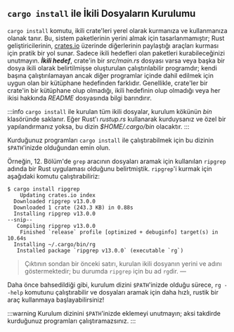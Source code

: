 


## `cargo install` ile İkili Dosyaların Kurulumu

`cargo install` komutu, ikili crate'leri yerel olarak kurmanıza ve kullanmanıza olanak tanır. Bu, sistem paketlerinin yerini almak için tasarlanmamıştır; Rust geliştiricilerinin, [crates.io](https://crates.io/) üzerinde diğerlerinin paylaştığı araçları kurması için pratik bir yol sunar. Sadece ikili hedefleri olan paketleri kurabileceğinizi unutmayın. **_İkili hedef_**, crate'in bir *src/main.rs* dosyası varsa veya başka bir dosya ikili olarak belirtilmişse oluşturulan çalıştırılabilir programdır; kendi başına çalıştırılamayan ancak diğer programlar içinde dahil edilmek için uygun olan bir kütüphane hedefinden farklıdır. Genellikle, crate'ler bir crate'in bir kütüphane olup olmadığı, ikili hedefinin olup olmadığı veya her ikisi hakkında *README* dosyasında bilgi barındırır.

:::info
`cargo install` ile kurulan tüm ikili dosyalar, kurulum kökünün *bin* klasöründe saklanır. Eğer Rust'ı *rustup.rs* kullanarak kurduysanız ve özel bir yapılandırmanız yoksa, bu dizin *$HOME/.cargo/bin* olacaktır.
:::

Kurduğunuz programları `cargo install` ile çalıştırabilmek için bu dizinin `$PATH`'inizde olduğundan emin olun.

Örneğin, 12. Bölüm'de `grep` aracının dosyaları aramak için kullanılan `ripgrep` adında bir Rust uygulaması olduğunu belirtmiştik. `ripgrep`'i kurmak için aşağıdaki komutu çalıştırabiliriz:



```console
$ cargo install ripgrep
    Updating crates.io index
  Downloaded ripgrep v13.0.0
  Downloaded 1 crate (243.3 KB) in 0.88s
  Installing ripgrep v13.0.0
--snip--
   Compiling ripgrep v13.0.0
    Finished `release` profile [optimized + debuginfo] target(s) in 10.64s
  Installing ~/.cargo/bin/rg
   Installed package `ripgrep v13.0.0` (executable `rg`)
```

> Çıktının sondan bir önceki satırı, kurulan ikili dosyanın yerini ve adını göstermektedir; bu durumda `ripgrep` için bu ad `rg`dir. — 

Daha önce bahsedildiği gibi, kurulum dizini `$PATH`'inizde olduğu sürece, `rg --help` komutunu çalıştırabilir ve dosyaları aramak için daha hızlı, rustik bir araç kullanmaya başlayabilirsiniz!

:::warning
Kurulum dizinini `$PATH`'inizde eklemeyi unutmayın; aksi takdirde kurduğunuz programları çalıştıramazsınız.
:::
